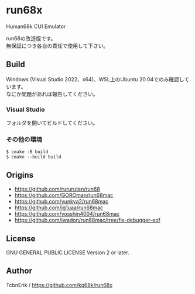 # run68x
Human68k CUI Emulator

run68の改造版です。  
無保証につき各自の責任で使用して下さい。


## Build
Windows (Visual Studio 2022、x64)、WSL上のUbuntu 20.04でのみ確認しています。  
なにか問題があれば報告してください。

### Visual Studio
フォルダを開いてビルドしてください。

### その他の環境
```
$ cmake -B build
$ cmake --build build
```


## Origins
* https://github.com/rururutan/run68
* https://github.com/GOROman/run68mac
* https://github.com/yunkya2/run68mac
* https://github.com/jg1uaa/run68mac
* https://github.com/yosshin4004/run68mac
* https://github.com/iwadon/run68mac/tree/fix-debugger-eof


## License
GNU GENERAL PUBLIC LICENSE Version 2 or later.


## Author
TcbnErik / https://github.com/kg68k/run68x
